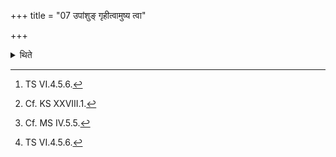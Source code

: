 +++
title = "07 उपांशुङ् गृहीत्वामुष्य त्वा"

+++

<details><summary>थिते</summary>

7. Having taken the Upāṁśu (-scoop), with amuṣya tvā prāṇe sādayāmi[^1] having deposited (the cup containing the scoop on the mound), with devasya tvā savituḥ prasave... having taken it[^2], having covered (the cup) by means of his hand with amuṣya tvā prāṇamapidadhāmi,[^3] he should say: amuṁ jahyatha tvā hoṣyāmi.[^4]   

[^1]: TS VI.4.5.6.  

[^2]: Cf. KS XXVIII.1.  

[^3]: Cf. MS IV.5.5.  

[^4]: TS VI.4.5.6.  
</details>
